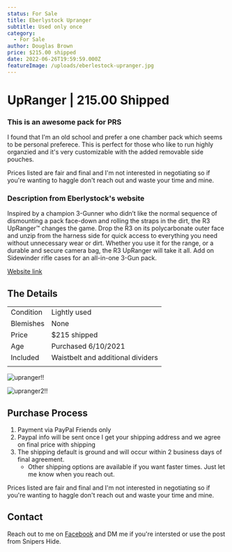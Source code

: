 ```yaml
---
status: For Sale
title: Eberlystock Upranger
subtitle: Used only once
category:
  - For Sale
author: Douglas Brown
price: $215.00 shipped
date: 2022-06-26T19:59:59.000Z
featureImage: /uploads/eberlestock-upranger.jpg
---
```

# UpRanger | 215.00 Shipped
### This is an awesome pack for PRS

I found that I'm an old school and prefer a one chamber pack which seems to be personal preferece.  This is perfect for those who like to run highly organzied and it's very customizable with the added removable side pouches.

Prices listed are fair and final and I'm not interested in negotiating so if you're wanting to haggle don't reach out and waste your time and mine. 

### Description from Eberlystock's website 
Inspired by a champion 3-Gunner who didn’t like the normal sequence of dismounting a pack face-down and rolling the straps in the dirt, the R3 UpRanger™ changes the game. Drop the R3 on its polycarbonate outer face and unzip from the harness side for quick access to everything you need without unnecessary wear or dirt. Whether you use it for the range, or a durable and secure camera bag, the R3 UpRanger will take it all. Add on Sidewinder rifle cases for an all-in-one 3-Gun pack.

[Website link](https://eberlestock.com/products/upranger?_pos=3&_sid=03fb181d2&_ss=r)

## The Details
|                   |                                                      |
| ------------------| ---------------------------------------------------- |
| Condition         | Lightly used                                   |
| Blemishes         | None                                        |
| Price             | $215 shipped                                    |
| Age               | Purchased 6/10/2021                                  |
| Included          | Waistbelt and additional dividers                    |
|                   |                                                      |

![upranger!!](/uploads/upranger2.jpg)

![upranger2!!](/uploads/upranger.jpg)

## Purchase Process

1. Payment via PayPal Friends only
2. Paypal info will be sent once I get your shipping address and we agree on final price with shipping
3. The shipping default is ground and will occur within 2 business days of final agreement. 
    - Other shipping options are available if you want faster times. Just let me know when you reach out. 

Prices listed are fair and final and I'm not interested in negotiating so if you're wanting to haggle don't reach out and waste your time and mine. 

## Contact
Reach out to me on [Facebook](https://www.facebook.com/douglasbrownca) and DM me if you're intersted or use the post from Snipers Hide.